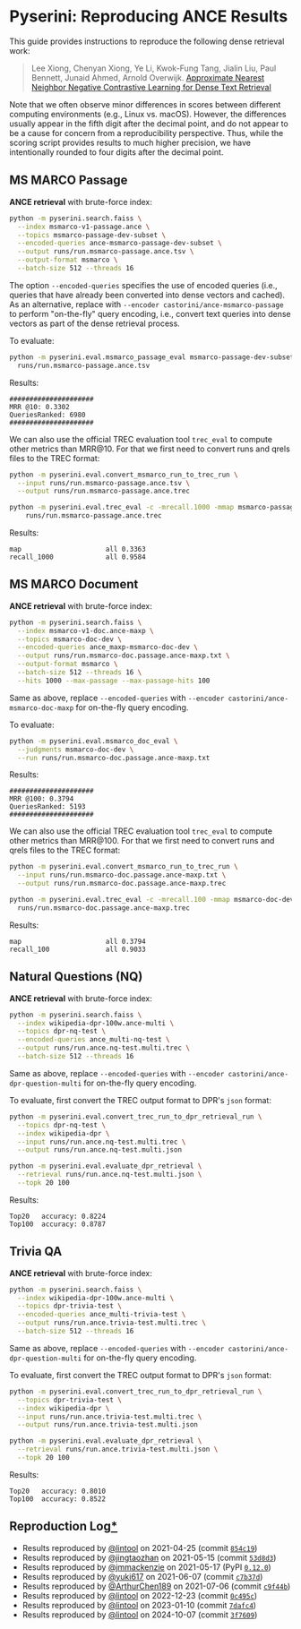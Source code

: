 # Pyserini: Reproducing ANCE Results

This guide provides instructions to reproduce the following dense retrieval work:

> Lee Xiong, Chenyan Xiong, Ye Li, Kwok-Fung Tang, Jialin Liu, Paul Bennett, Junaid Ahmed, Arnold Overwijk. [Approximate Nearest Neighbor Negative Contrastive Learning for Dense Text Retrieval](https://arxiv.org/pdf/2007.00808.pdf)

Note that we often observe minor differences in scores between different computing environments (e.g., Linux vs. macOS).
However, the differences usually appear in the fifth digit after the decimal point, and do not appear to be a cause for concern from a reproducibility perspective.
Thus, while the scoring script provides results to much higher precision, we have intentionally rounded to four digits after the decimal point.

## MS MARCO Passage

**ANCE retrieval** with brute-force index:

```bash
python -m pyserini.search.faiss \
  --index msmarco-v1-passage.ance \
  --topics msmarco-passage-dev-subset \
  --encoded-queries ance-msmarco-passage-dev-subset \
  --output runs/run.msmarco-passage.ance.tsv \
  --output-format msmarco \
  --batch-size 512 --threads 16
```

The option `--encoded-queries` specifies the use of encoded queries (i.e., queries that have already been converted into dense vectors and cached).
As an alternative, replace with `--encoder castorini/ance-msmarco-passage` to perform "on-the-fly" query encoding, i.e., convert text queries into dense vectors as part of the dense retrieval process.

To evaluate:

```bash
python -m pyserini.eval.msmarco_passage_eval msmarco-passage-dev-subset \
  runs/run.msmarco-passage.ance.tsv
```

Results:

```
#####################
MRR @10: 0.3302
QueriesRanked: 6980
#####################
```

We can also use the official TREC evaluation tool `trec_eval` to compute other metrics than MRR@10. 
For that we first need to convert runs and qrels files to the TREC format:

```bash
python -m pyserini.eval.convert_msmarco_run_to_trec_run \
  --input runs/run.msmarco-passage.ance.tsv \
  --output runs/run.msmarco-passage.ance.trec

python -m pyserini.eval.trec_eval -c -mrecall.1000 -mmap msmarco-passage-dev-subset \
    runs/run.msmarco-passage.ance.trec
```

Results:

```
map                   	all	0.3363
recall_1000           	all	0.9584
```

## MS MARCO Document

**ANCE retrieval** with brute-force index:

```bash
python -m pyserini.search.faiss \
  --index msmarco-v1-doc.ance-maxp \
  --topics msmarco-doc-dev \
  --encoded-queries ance_maxp-msmarco-doc-dev \
  --output runs/run.msmarco-doc.passage.ance-maxp.txt \
  --output-format msmarco \
  --batch-size 512 --threads 16 \
  --hits 1000 --max-passage --max-passage-hits 100
```

Same as above, replace `--encoded-queries` with `--encoder castorini/ance-msmarco-doc-maxp` for on-the-fly query encoding.

To evaluate:

```bash
python -m pyserini.eval.msmarco_doc_eval \
  --judgments msmarco-doc-dev \
  --run runs/run.msmarco-doc.passage.ance-maxp.txt
```

Results:

```
#####################
MRR @100: 0.3794
QueriesRanked: 5193
#####################
```

We can also use the official TREC evaluation tool `trec_eval` to compute other metrics than MRR@100. 
For that we first need to convert runs and qrels files to the TREC format:

```bash
python -m pyserini.eval.convert_msmarco_run_to_trec_run \
  --input runs/run.msmarco-doc.passage.ance-maxp.txt \
  --output runs/run.msmarco-doc.passage.ance-maxp.trec

python -m pyserini.eval.trec_eval -c -mrecall.100 -mmap msmarco-doc-dev \
  runs/run.msmarco-doc.passage.ance-maxp.trec
```

Results:

```
map                   	all	0.3794
recall_100            	all	0.9033
```

## Natural Questions (NQ)

**ANCE retrieval** with brute-force index:

```bash
python -m pyserini.search.faiss \
  --index wikipedia-dpr-100w.ance-multi \
  --topics dpr-nq-test \
  --encoded-queries ance_multi-nq-test \
  --output runs/run.ance.nq-test.multi.trec \
  --batch-size 512 --threads 16
```

Same as above, replace `--encoded-queries` with `--encoder castorini/ance-dpr-question-multi` for on-the-fly query encoding.

To evaluate, first convert the TREC output format to DPR's `json` format:

```bash
python -m pyserini.eval.convert_trec_run_to_dpr_retrieval_run \
  --topics dpr-nq-test \
  --index wikipedia-dpr \
  --input runs/run.ance.nq-test.multi.trec \
  --output runs/run.ance.nq-test.multi.json

python -m pyserini.eval.evaluate_dpr_retrieval \
  --retrieval runs/run.ance.nq-test.multi.json \
  --topk 20 100
```

Results:

```
Top20	accuracy: 0.8224
Top100	accuracy: 0.8787
```

## Trivia QA

**ANCE retrieval** with brute-force index:

```bash
python -m pyserini.search.faiss \
  --index wikipedia-dpr-100w.ance-multi \
  --topics dpr-trivia-test \
  --encoded-queries ance_multi-trivia-test \
  --output runs/run.ance.trivia-test.multi.trec \
  --batch-size 512 --threads 16
```

Same as above, replace `--encoded-queries` with `--encoder castorini/ance-dpr-question-multi` for on-the-fly query encoding.

To evaluate, first convert the TREC output format to DPR's `json` format:

```bash
python -m pyserini.eval.convert_trec_run_to_dpr_retrieval_run \
  --topics dpr-trivia-test \
  --index wikipedia-dpr \
  --input runs/run.ance.trivia-test.multi.trec \
  --output runs/run.ance.trivia-test.multi.json

python -m pyserini.eval.evaluate_dpr_retrieval \
  --retrieval runs/run.ance.trivia-test.multi.json \
  --topk 20 100
```

Results:

```
Top20	accuracy: 0.8010
Top100	accuracy: 0.8522
```

## Reproduction Log[*](reproducibility.md)

+ Results reproduced by [@lintool](https://github.com/lintool) on 2021-04-25 (commit [`854c19`](https://github.com/castorini/pyserini/commit/854c1930ba00819245c0a9fbcf2090ce14db4db0))
+ Results reproduced by [@jingtaozhan](https://github.com/jingtaozhan) on 2021-05-15 (commit [`53d8d3`](https://github.com/castorini/pyserini/commit/53d8d3cbb78c88a23ce132a42b0396caad7d2e0f))
+ Results reproduced by [@jmmackenzie](https://github.com/jmmackenzie) on 2021-05-17 (PyPI [`0.12.0`](https://pypi.org/project/pyserini/0.12.0/))
+ Results reproduced by [@yuki617](https://github.com/yuki617) on 2021-06-07 (commit [`c7b37d`](https://github.com/castorini/pyserini/commit/c7b37d6073cda62685f64d6d0b99dc46f0718346))
+ Results reproduced by [@ArthurChen189](https://github.com/ArthurChen189) on 2021-07-06 (commit [`c9f44b`](https://github.com/castorini/pyserini/commit/c9f44b2a24103fff4887cade831f9b7c2472b190))
+ Results reproduced by [@lintool](https://github.com/lintool) on 2022-12-23 (commit [`0c495c`](https://github.com/castorini/pyserini/commit/0c495cf2999dda980eb1f85efa30a4323cef5855))
+ Results reproduced by [@lintool](https://github.com/lintool) on 2023-01-10 (commit [`7dafc4`](https://github.com/castorini/pyserini/commit/7dafc4f918bd44ada3771a5c81692ab19cc2cae9))
+ Results reproduced by [@lintool](https://github.com/lintool) on 2024-10-07 (commit [`3f7609`](https://github.com/castorini/pyserini/commit/3f76099a73820afee12496c0354d52ca6a6175c2))
